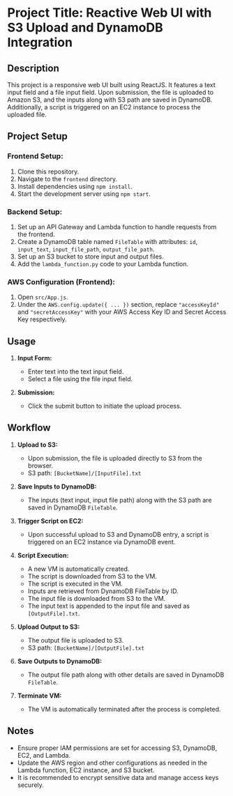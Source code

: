 # Project Title: Reactive Web UI with S3 Upload and DynamoDB Integration

## Description
This project is a responsive web UI built using ReactJS. It features a text input field and a file input field. Upon submission, the file is uploaded to Amazon S3, and the inputs along with S3 path are saved in DynamoDB. Additionally, a script is triggered on an EC2 instance to process the uploaded file.

## Project Setup

### Frontend Setup:
1. Clone this repository.
2. Navigate to the `frontend` directory.
3. Install dependencies using `npm install`.
4. Start the development server using `npm start`.

### Backend Setup:
1. Set up an API Gateway and Lambda function to handle requests from the frontend.
2. Create a DynamoDB table named `FileTable` with attributes: `id`, `input_text`, `input_file_path`, `output_file_path`.
3. Set up an S3 bucket to store input and output files.
4. Add the `lambda_function.py` code to your Lambda function.

### AWS Configuration (Frontend):
1. Open `src/App.js`.
2. Under the `AWS.config.update({ ... })` section, replace `"accessKeyId"` and `"secretAccessKey"` with your AWS Access Key ID and Secret Access Key respectively.

## Usage

1. **Input Form:**
    - Enter text into the text input field.
    - Select a file using the file input field.

2. **Submission:**
    - Click the submit button to initiate the upload process.

## Workflow

1. **Upload to S3:**
    - Upon submission, the file is uploaded directly to S3 from the browser.
    - S3 path: `[BucketName]/[InputFile].txt`

2. **Save Inputs to DynamoDB:**
    - The inputs (text input, input file path) along with the S3 path are saved in DynamoDB `FileTable`.

3. **Trigger Script on EC2:**
    - Upon successful upload to S3 and DynamoDB entry, a script is triggered on an EC2 instance via DynamoDB event.

4. **Script Execution:**
    - A new VM is automatically created.
    - The script is downloaded from S3 to the VM.
    - The script is executed in the VM.
    - Inputs are retrieved from DynamoDB FileTable by ID.
    - The input file is downloaded from S3 to the VM.
    - The input text is appended to the input file and saved as `[OutputFile].txt`.

5. **Upload Output to S3:**
    - The output file is uploaded to S3.
    - S3 path: `[BucketName]/[OutputFile].txt`

6. **Save Outputs to DynamoDB:**
    - The output file path along with other details are saved in DynamoDB `FileTable`.

7. **Terminate VM:**
    - The VM is automatically terminated after the process is completed.

## Notes

- Ensure proper IAM permissions are set for accessing S3, DynamoDB, EC2, and Lambda.
- Update the AWS region and other configurations as needed in the Lambda function, EC2 instance, and S3 bucket.
- It is recommended to encrypt sensitive data and manage access keys securely.
